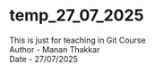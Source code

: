# temp_27_07_2025
This is just for teaching in Git Course <br>
Author - Manan Thakkar <br>
Date - 27/07/2025